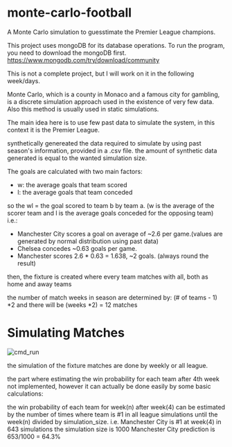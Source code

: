 # monte-carlo-football
A Monte Carlo simulation to guesstimate the Premier League champions.

This project uses mongoDB for its database operations. To run the program, you need to download the mongoDB first.
https://www.mongodb.com/try/download/community

This is not a complete project, but I will work on it in the following week/days.

Monte Carlo, which is a county in Monaco and a famous city for gambling, is a discrete simulation approach used in the existence of very few data. 
Also this method is usually used in static simulations.

The main idea here is to use few past data to simulate the system, in this context it is the Premier League.

synthetically genereated the data required to simulate by using past season's information, provided in a .csv file.
the amount of synthetic data generated is equal to the wanted simulation size.

The goals are calculated with two main factors:
- w: the average goals that team scored
- l: the average goals that team conceded

so the wl = the goal scored to team b by team a. (w is the average of the scorer team and l is the average goals conceded for the opposing team)
i.e.: 
- Manchester City scores a goal on average of ~2.6 per game.(values are generated by normal distribution using past data)
- Chelsea concedes ~0.63 goals per game.
- Manchester scores 2.6 * 0.63 = 1.638, ~2 goals. (always round the result)

then, the fixture is created where every team matches with all, both as home and away teams

the number of match weeks in season are determined by: (# of teams - 1) *2
and there will be (weeks *2) = 12 matches

# Simulating Matches
![cmd_run](https://user-images.githubusercontent.com/31734928/175832608-6fcf742a-5498-4996-a1b9-35742f7f777c.gif)


the simulation of the fixture matches are done by weekly or all league.

the part where estimating the win probability for each team after 4th week not implemented, however it can actually be done easily by some basic calculations:

the win probability of each team for week(n) after week(4) can be estimated by the number of times where team is #1 in all league simulations until the week(n)
divided by simulation_size.
i.e.
Manchester City is #1 at week(4) in 643 simulations
the simulation size is 1000
Manchester City prediction is 653/1000 = 64.3%




